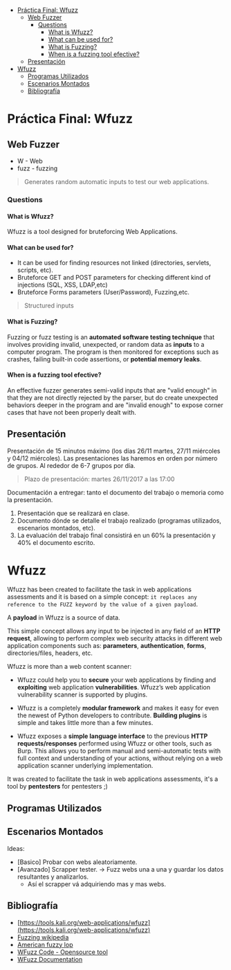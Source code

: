 
- [Práctica Final: Wfuzz](#pr%c3%a1ctica-final-wfuzz)
  - [Web Fuzzer](#web-fuzzer)
    - [Questions](#questions)
      - [What is Wfuzz?](#what-is-wfuzz)
      - [What can be used for?](#what-can-be-used-for)
      - [What is Fuzzing?](#what-is-fuzzing)
      - [When is a fuzzing tool efective?](#when-is-a-fuzzing-tool-efective)
  - [Presentación](#presentaci%c3%b3n)
- [Wfuzz](#wfuzz)
  - [Programas Utilizados](#programas-utilizados)
  - [Escenarios Montados](#escenarios-montados)
  - [Bibliografía](#bibliograf%c3%ada)

# Práctica Final: Wfuzz

## Web Fuzzer

- W - Web
- fuzz - fuzzing


> Generates random automatic inputs to test our web applications.


### Questions

#### What is Wfuzz?
Wfuzz is a tool designed for bruteforcing Web Applications.

#### What can be used for?
- It can be used for finding resources not linked (directories, servlets, scripts, etc). 
- Bruteforce GET and POST parameters for checking different kind of injections (SQL, XSS, LDAP,etc)
- Bruteforce Forms parameters (User/Password), Fuzzing,etc.

> Structured inputs

#### What is Fuzzing?

Fuzzing or fuzz testing is an **automated software testing technique** that involves providing invalid, unexpected, or random data as **inputs** to a computer program. The program is then monitored for exceptions such as crashes, failing built-in code assertions, or **potential memory leaks**.

#### When is a fuzzing tool efective?

An effective fuzzer generates semi-valid inputs that are "valid enough" in that they are not directly rejected by the parser, but do create unexpected behaviors deeper in the program and are "invalid enough" to expose corner cases that have not been properly dealt with. 

## Presentación
Presentación de 15 minutos máximo (los días 26/11 martes, 27/11 miércoles y 04/12 miércoles). Las presentaciones las haremos en orden por número de grupos. Al rededor de 6-7 grupos por día. 

> Plazo de presentación: martes 26/11/2017 a las 17:00

Documentación a entregar: tanto el documento del trabajo o memoria como la presentación.

1. Presentación que se realizará en clase.
2. Documento dónde se detalle el trabajo realizado (programas utilizados, escenarios montados, etc).
3. La evaluación del trabajo final consistirá en un 60% la presentación y 40% el documento escrito.

# Wfuzz

Wfuzz has been created to facilitate the task in web applications assessments and it is based on a simple concept: `it replaces any reference to the FUZZ keyword by the value of a given payload`.

A **payload** in Wfuzz is a source of data.

This simple concept allows any input to be injected in any field of an **HTTP request**, allowing to perform complex web security attacks in different web application components such as: **parameters**, **authentication**, **forms**, directories/files, headers, etc.

Wfuzz is more than a web content scanner:

- Wfuzz could help you to **secure** your web applications by finding and **exploiting** web application **vulnerabilities**. Wfuzz’s web application vulnerability scanner is supported by plugins.

- Wfuzz is a completely **modular framework** and makes it easy for even the newest of Python developers to contribute. **Building plugins** is simple and takes little more than a few minutes.

- Wfuzz exposes a **simple language interface** to the previous **HTTP requests/responses** performed using Wfuzz or other tools, such as Burp. This allows you to perform manual and semi-automatic tests with full context and understanding of your actions, without relying on a web application scanner underlying implementation.

It was created to facilitate the task in web applications assessments, it's a tool by **pentesters** for pentesters ;)

## Programas Utilizados


## Escenarios Montados

Ideas:
- [Basico] Probar con webs aleatoriamente.
- [Avanzado] Scrapper tester. -> Fuzz webs una a una y guardar los datos resultantes y analizarlos.
  - Así el scrapper vá adquiriendo mas y mas webs.


## Bibliografía

- [https://tools.kali.org/web-applications/wfuzz](https://tools.kali.org/web-applications/wfuzz)
- [Fuzzing wikipedia](https://en.wikipedia.org/wiki/Fuzzing)
- [American fuzzy lop](https://en.wikipedia.org/wiki/American_fuzzy_lop_(fuzzer))
- [WFuzz Code - Opensource tool](https://github.com/xmendez/wfuzz/)
- [WFuzz Documentation](https://wfuzz.readthedocs.io/en/latest/)